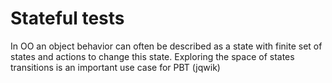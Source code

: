 # Stateful tests

In OO an object behavior can often be described as a state with finite set of states and actions to change this state. Exploring the space of states transitions is an important use case for PBT (jqwik)
